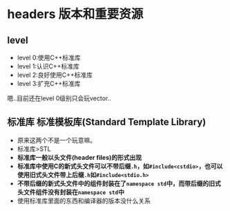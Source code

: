 # headers 版本和重要资源
## level
* level 0:使用C++标准库
* level 1:认识C++标准库
* level 2:良好使用C++标准库
* level 3:扩充C++标准库

嗯..目前还在level 0级别只会玩vector..

## 标准库 标准模板库(Standard Template Library)
* 原来这两个不是一个玩意嘛。
* 标准库>STL
* **标准库一般以头文件(header files)的形式出现**
* **标准库中使用C的新式头文件可以不带后缀`.h`，如`#include<cstdio>`，也可以使用旧式头文件带上后缀`.h`如`#include<stdio.h>`**
* **不带后缀的新式头文件中的组件封装在了`namespace std`中，而带后缀的旧式头文件组件没有封装在`namespace std`中**
* 使用标准库里面的东西和编译器的版本没什么关系
